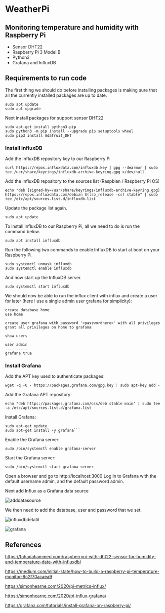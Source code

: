 # WeatherPi
## Monitoring temperature and humidity with Raspberry Pi

- Sensor DHT22
- Raspberry Pi 3 Model B
- Python3
- Grafana and InfluxDB

## Requirements to run code
The first thing we should do before installing packages is making sure that all the currently installed packages are up to date.
```
sudo apt update
sudo apt upgrade
```
Next install packages for support sensor DHT22
```
sudo apt-get install python3-pip
sudo python3 -m pip install --upgrade pip setuptools wheel
sudo pip3 install Adafruit_DHT
```

### Install influxDB

Add the InfluxDB repository key to our Raspberry Pi
```
curl https://repos.influxdata.com/influxdb.key | gpg --dearmor | sudo tee /usr/share/keyrings/influxdb-archive-keyring.gpg >/dev/null
```

Add the InfluxDB repository to the sources list (Raspbian / Raspberry Pi OS)
```
echo "deb [signed-by=/usr/share/keyrings/influxdb-archive-keyring.gpg] https://repos.influxdata.com/debian $(lsb_release -cs) stable" | sudo tee /etc/apt/sources.list.d/influxdb.list
```

Update the package list again.
```
sudo apt update

```

To install InfluxDB to our Raspberry Pi, all we need to do is run the command below.
```
sudo apt install influxdb

```


Run the following two commands to enable InfluxDB to start at boot on your Raspberry Pi.
```
sudo systemctl unmask influxdb
sudo systemctl enable influxdb

```

And now start up the InfluxDB server.
```
sudo systemctl start influxdb
```

We should now be able to run the influx client with influx and create a user for later (here I use a single admin user grafana for simplicity):

```
create database home
use home

create user grafana with password '<passwordhere>' with all privileges
grant all privileges on home to grafana

show users

user admin
---- -----
grafana true
```

### Install Grafana

Add the APT key used to authenticate packages:

```
wget -q -O - https://packages.grafana.com/gpg.key | sudo apt-key add -
```
Add the Grafana APT repository:

```
echo "deb https://packages.grafana.com/oss/deb stable main" | sudo tee -a /etc/apt/sources.list.d/grafana.list
```

Install Grafana:

```
sudo apt-get update
sudo apt-get install -y grafana```
```


Enable the Grafana server:

```
sudo /bin/systemctl enable grafana-server
```

Start the Grafana server:


```
sudo /bin/systemctl start grafana-server
```

Open a browser and go to http://localhost:3000
Log in to Grafana with the default username admin, and the default password admin.

Next add Influx as a Grafana data source

![adddatasource](https://user-images.githubusercontent.com/45421791/180199017-589021c2-5884-4f4a-8de0-bd08ab5696d9.png)

We then need to add the database, user and password that we set.

![influxdbdetatil](https://user-images.githubusercontent.com/45421791/180199162-2a5b1591-5de8-4406-b062-5111db2f5621.png)

![grafana](https://user-images.githubusercontent.com/45421791/180198262-1adfb8f8-a4a9-4177-ac01-da083de61ef1.png)

## References

https://fahadahammed.com/raspberrypi-with-dht22-sensor-for-humidity-and-temperature-data-with-influxdb/

https://medium.com/initial-state/how-to-build-a-raspberry-pi-temperature-monitor-8c2f70acaea9

https://simonhearne.com/2020/pi-metrics-influx/

https://simonhearne.com/2020/pi-influx-grafana/

https://grafana.com/tutorials/install-grafana-on-raspberry-pi/
